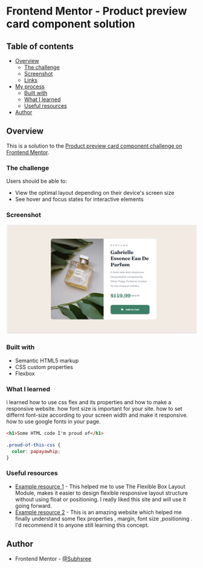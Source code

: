 # Frontend Mentor - Product preview card component solution

## Table of contents

- [Overview](#overview)
  - [The challenge](#the-challenge)
  - [Screenshot](#screenshot)
  - [Links](#links)
- [My process](#my-process)
  - [Built with](#built-with)
  - [What I learned](#what-i-learned)
  - [Useful resources](#useful-resources)
- [Author](#author)

## Overview

This is a solution to the [Product preview card component challenge on Frontend Mentor](https://www.frontendmentor.io/challenges/product-preview-card-component-GO7UmttRfa). 

### The challenge

Users should be able to:

- View the optimal layout depending on their device's screen size
- See hover and focus states for interactive elements

### Screenshot

![](./screenshot/Screenshot.png)

### Built with

- Semantic HTML5 markup
- CSS custom properties
- Flexbox

### What I learned
i learned how to use css flex and its properties and how to make a responsive website.
how font size is important for your site.
how to set differnt font-size according to your screen width and make it responsive.
how to use google fonts in your page.

```html
<h1>Some HTML code I'm proud of</h1>
```
```css
.proud-of-this-css {
  color: papayawhip;
}
```

### Useful resources

- [Example resource 1](https://www.w3schools.com) - This helped me to use  The Flexible Box Layout Module, makes it easier to design flexible responsive layout structure without using float or positioning. I really liked this site and will use it going forward.
- [Example resource 2](https://developer.mozilla.org/en-US/) - This is an amazing website  which helped me finally understand some flex properties , margin, font size ,positioning . I'd recommend it to anyone still learning this concept.

## Author

- Frontend Mentor - [@Subhsree](https://www.frontendmentor.io/profile/Subhsree)
